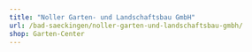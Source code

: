 ```yaml
---
title: "Noller Garten- und Landschaftsbau GmbH"
url: /bad-saeckingen/noller-garten-und-landschaftsbau-gmbh/
shop: Garten-Center
---
```

